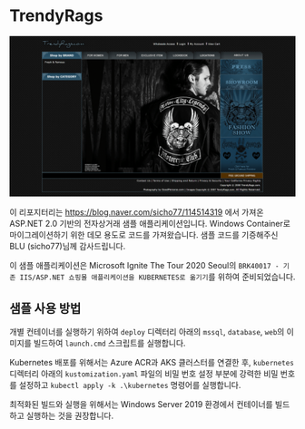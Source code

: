 # TrendyRags

![실행 화면](images/home.png)

이 리포지터리는 https://blog.naver.com/sicho77/114514319 에서 가져온 ASP.NET 2.0 기반의 전자상거래 샘플 애플리케이션입니다. Windows Container로 마이그레이션하기 위한 데모 용도로 코드를 가져왔습니다. 샘플 코드를 기증해주신 BLU (sicho77)님께 감사드립니다.

이 샘플 애플리케이션은 Microsoft Ignite The Tour 2020 Seoul의 `BRK40017 - 기존 IIS/ASP.NET 쇼핑몰 애플리케이션을 KUBERNETES로 옮기기`를 위하여 준비되었습니다.

## 샘플 사용 방법

개별 컨테이너를 실행하기 위하여 `deploy` 디렉터리 아래의 `mssql`, `database`, `web`의 이미지를 빌드하여 `launch.cmd` 스크립트를 실행합니다.

Kubernetes 배포를 위해서는 Azure ACR과 AKS 클러스터를 연결한 후, `kubernetes` 디렉터리 아래의 `kustomization.yaml` 파일의 비밀 번호 설정 부분에 강력한 비밀 번호를 설정하고 `kubectl apply -k .\kubernetes` 명령어를 실행합니다.

최적화된 빌드와 실행을 위해서는 Windows Server 2019 환경에서 컨테이너를 빌드하고 실행하는 것을 권장합니다.
